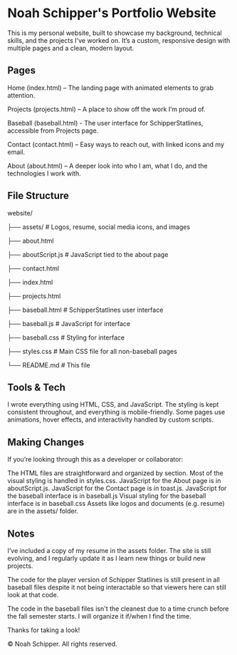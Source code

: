 # Noah Schipper's Portfolio Website

This is my personal website, built to showcase my background, technical skills, and the projects I've worked on. It’s a custom, responsive design with multiple pages and a clean, modern layout.

## Pages

Home (index.html) – The landing page with animated elements to grab attention.

Projects (projects.html) – A place to show off the work I’m proud of.

  Baseball (baseball.html) - The user interface for SchipperStatlines, accessible from Projects page.

Contact (contact.html) – Easy ways to reach out, with linked icons and my email.

About (about.html) – A deeper look into who I am, what I do, and the technologies I work with.

## File Structure

website/

├── assets/ # Logos, resume, social media icons, and images

├── about.html

├── aboutScript.js # JavaScript tied to the about page

├── contact.html

├── index.html

├── projects.html

  ├── baseball.html # SchipperStatlines user interface
  
  ├── baseball.js   # JavaScript for interface
  
  ├── baseball.css  # Styling for interface

├── styles.css # Main CSS file for all non-baseball pages

└── README.md # This file

## Tools & Tech

I wrote everything using HTML, CSS, and JavaScript. The styling is kept consistent throughout, and everything is mobile-friendly. Some pages use animations, hover effects, and interactivity handled by custom scripts.

## Making Changes

If you’re looking through this as a developer or collaborator:

The HTML files are straightforward and organized by section.
Most of the visual styling is handled in styles.css.
JavaScript for the About page is in aboutScript.js.
JavaScript for the Contact page is in toast.js.
JavaScript for the baseball interface is in baseball.js
Visual styling for the baseball interface is in baseball.css
Assets like logos and documents (e.g. resume) are in the assets/ folder.

## Notes
I’ve included a copy of my resume in the assets folder. The site is still evolving, and I regularly update it as I learn new things or build new projects.

The code for the player version of Schipper Statlines is still present in all baseball files despite it not being interactable so that viewers here can still look at that code.

The code in the baseball files isn't the cleanest due to a time crunch before the fall semester starts. I will organize it if/when I find the time.

Thanks for taking a look!

© Noah Schipper. All rights reserved.
